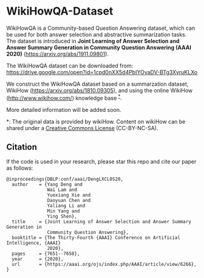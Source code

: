 # WikiHowQA-Dataset
WikiHowQA is a Community-based Question Answering dataset, which can be used for both answer selection and abstractive summarization tasks. The dataset is introduced in **Joint Learning of Answer Selection and Answer Summary Generation in Community Question Answering (AAAI 2020)** (https://arxiv.org/abs/1911.09801).

The WikiHowQA dataset can be downloaded from: https://drive.google.com/open?id=1cpd0nXX5d4PbIYOyaDV-BTg3XyruKLXo

We construct the WikiHowQA dataset based on a summarzation dataset, WikiHow (https://arxiv.org/abs/1810.09305), and using the online WikiHow (http://www.wikihow.com/) knowledge base <sup>[*](#footnote1)</sup>. 

More detailed information will be added soon.

<a name="footnote1">*</a>: The original data is provided by wikiHow. Content on wikiHow can be shared under a [Creative Commons License](https://creativecommons.org/licenses/by-nc-sa/3.0/) (CC-BY-NC-SA).


## Citation
If the code is used in your research, please star this repo and cite our paper as follows:
```
@inproceedings{DBLP:conf/aaai/DengLXCL0S20,
  author    = {Yang Deng and
               Wai Lam and
               Yuexiang Xie and
               Daoyuan Chen and
               Yaliang Li and
               Min Yang and
               Ying Shen},
  title     = {Joint Learning of Answer Selection and Answer Summary Generation in
               Community Question Answering},
  booktitle = {The Thirty-Fourth {AAAI} Conference on Artificial Intelligence, {AAAI}
               2020},
  pages     = {7651--7658},
  year      = {2020},
  url       = {https://aaai.org/ojs/index.php/AAAI/article/view/6266},
}
```
